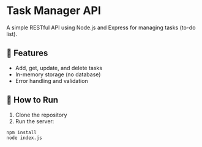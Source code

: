 # Task Manager API

A simple RESTful API using Node.js and Express for managing tasks (to-do list).

## 📌 Features
- Add, get, update, and delete tasks
- In-memory storage (no database)
- Error handling and validation

## 🚀 How to Run

1. Clone the repository
2. Run the server:

```bash
npm install
node index.js


